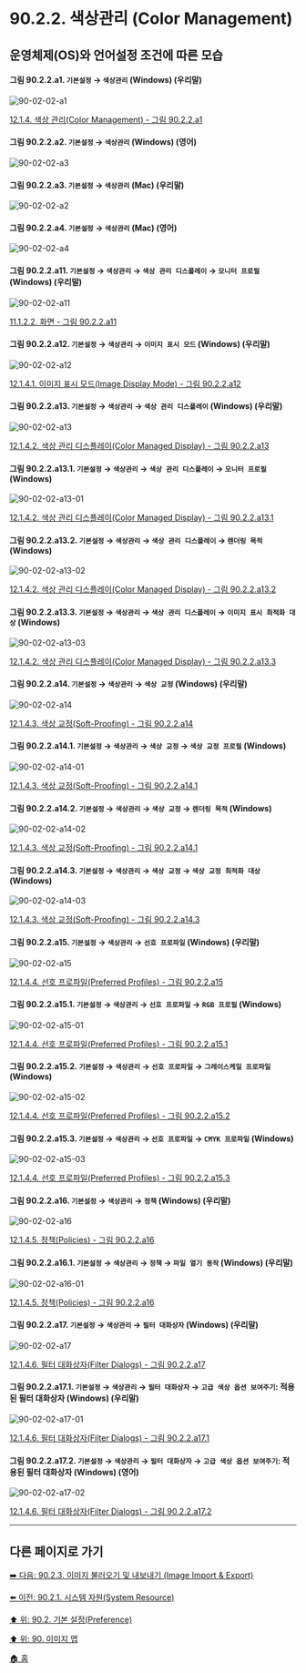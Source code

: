 # 90.2.2. 색상관리 (Color Management)
## 운영체제(OS)와 언어설정 조건에 따른 모습

<a id="90-02-02-a1"></a>

#### 그림 90.2.2.a1. `기본설정` → `색상관리` (Windows) (우리말)
![90-02-02-a1](https://github.com/wonder13662/gimp/assets/15767104/bb017670-c041-49ea-a783-c5084fb3eece)

[12.1.4. 색상 관리(Color Management) - 그림 90.2.2.a1](./12-01-04-00-color-management.md#90-02-02-a1)

<a id="90-02-02-a2"></a>

#### 그림 90.2.2.a2. `기본설정` → `색상관리` (Windows) (영어)
![90-02-02-a3](https://github.com/wonder13662/gimp/assets/15767104/fa59372d-f147-48ac-862f-03469076c758)

#### 그림 90.2.2.a3. `기본설정` → `색상관리` (Mac) (우리말)
![90-02-02-a2](https://github.com/wonder13662/gimp/assets/15767104/fed2cf8e-f004-4a68-8c00-40ef71d4228a)

#### 그림 90.2.2.a4. `기본설정` → `색상관리` (Mac) (영어)
![90-02-02-a4](https://github.com/wonder13662/gimp/assets/15767104/b9480594-ca6a-4a72-80d8-0a69833601ab)

<a id="90-02-02-a11"></a>

#### 그림 90.2.2.a11. `기본설정` → `색상관리` → `색상 관리 디스플레이` → `모니터 프로필` (Windows) (우리말)
![90-02-02-a11](https://github.com/wonder13662/gimp/assets/15767104/8c24a2e7-d20a-4782-9518-bce8d69709e6)

[11.1.2.2. 화면 - 그림 90.2.2.a11](./11-01-02-02-display.md#90-02-02-a11)

<a id="90-02-02-a12"></a>

#### 그림 90.2.2.a12. `기본설정` → `색상관리` → `이미지 표시 모드` (Windows) (우리말)
![90-02-02-a12](https://github.com/wonder13662/gimp/assets/15767104/b8fbc2f4-1627-470b-85c5-5039c6687037)

[12.1.4.1. 이미지 표시 모드(Image Display Mode) - 그림 90.2.2.a12](./12-01-04-01-image_display_mode.md#90-02-02-a12)

<a id="90-02-02-a13"></a>

#### 그림 90.2.2.a13. `기본설정` → `색상관리` → `색상 관리 디스플레이` (Windows) (우리말)
![90-02-02-a13](https://github.com/wonder13662/gimp/assets/15767104/8d5548c3-737e-4926-9ccf-5aa5b2f43571)

[12.1.4.2. 색상 관리 디스플레이(Color Managed Display) - 그림 90.2.2.a13](./12-01-04-02-color_managed_display.md#90-02-02-a13)

<a id="90-02-02-a13-01"></a>

#### 그림 90.2.2.a13.1. `기본설정` → `색상관리` → `색상 관리 디스플레이` → `모니터 프로필` (Windows)
![90-02-02-a13-01](https://github.com/wonder13662/gimp/assets/15767104/1d039db4-1285-4af9-aa91-13a1a3706567)

[12.1.4.2. 색상 관리 디스플레이(Color Managed Display) - 그림 90.2.2.a13.1](./12-01-04-02-color_managed_display.md#90-02-02-a13-01)

<a id="90-02-02-a13-02"></a>

#### 그림 90.2.2.a13.2. `기본설정` → `색상관리` → `색상 관리 디스플레이` → `렌더링 목적` (Windows)
![90-02-02-a13-02](https://github.com/wonder13662/gimp/assets/15767104/ca0d2f03-9751-4b65-8188-0ae55b653ac9)

[12.1.4.2. 색상 관리 디스플레이(Color Managed Display) - 그림 90.2.2.a13.2](./12-01-04-02-color_managed_display.md#90-02-02-a13-02)

<a id="90-02-02-a13-03"></a>

#### 그림 90.2.2.a13.3. `기본설정` → `색상관리` → `색상 관리 디스플레이` → `이미지 표시 최적화 대상` (Windows)
![90-02-02-a13-03](https://github.com/wonder13662/gimp/assets/15767104/bb9643d2-bad0-4433-a234-e879f4754124)

[12.1.4.2. 색상 관리 디스플레이(Color Managed Display) - 그림 90.2.2.a13.3](./12-01-04-02-color_managed_display.md#90-02-02-a13-03)

<a id="90-02-02-a14"></a>

#### 그림 90.2.2.a14. `기본설정` → `색상관리` → `색상 교정` (Windows) (우리말)
![90-02-02-a14](https://github.com/wonder13662/gimp/assets/15767104/e5e2e543-7220-49d0-bbe8-1521186a1717)

[12.1.4.3. 색상 교정(Soft-Proofing) - 그림 90.2.2.a14](./12-01-04-03-soft_proofing.md#90-02-02-a14)

<a id="90-02-02-a14-01"></a>

#### 그림 90.2.2.a14.1. `기본설정` → `색상관리` → `색상 교정` → `색상 교정 프로필` (Windows)
![90-02-02-a14-01](https://github.com/wonder13662/gimp/assets/15767104/53f36af3-497f-439b-9d42-11c9703ba8e7)

[12.1.4.3. 색상 교정(Soft-Proofing) - 그림 90.2.2.a14.1](./12-01-04-03-soft_proofing.md#90-02-02-a14-01)

<a id="90-02-02-a14-02"></a>

#### 그림 90.2.2.a14.2. `기본설정` → `색상관리` → `색상 교정` → `렌더링 목적` (Windows)
![90-02-02-a14-02](https://github.com/wonder13662/gimp/assets/15767104/44cffe3d-3061-4650-93d6-1acfa80accdb)

[12.1.4.3. 색상 교정(Soft-Proofing) - 그림 90.2.2.a14.1](./12-01-04-03-soft_proofing.md#90-02-02-a14-02)

<a id="90-02-02-a14-03"></a>

#### 그림 90.2.2.a14.3. `기본설정` → `색상관리` → `색상 교정` → `색상 교정 최적화 대상` (Windows)
![90-02-02-a14-03](https://github.com/wonder13662/gimp/assets/15767104/b0f3614e-4a0f-49a2-a515-b6c27b5cb012)

[12.1.4.3. 색상 교정(Soft-Proofing) - 그림 90.2.2.a14.3](./12-01-04-03-soft_proofing.md#90-02-02-a14-03)

<a id="90-02-02-a15"></a>

#### 그림 90.2.2.a15. `기본설정` → `색상관리` → `선호 프로파일` (Windows) (우리말)
![90-02-02-a15](https://github.com/wonder13662/gimp/assets/15767104/b370c353-0e9b-40b5-a1cf-2fcae3d39f09)

[12.1.4.4. 선호 프로파일(Preferred Profiles) - 그림 90.2.2.a15](./12-01-04-04-preferred_profiles.md#90-02-02-a15)

<a id="90-02-02-a15-01"></a>

#### 그림 90.2.2.a15.1. `기본설정` → `색상관리` → `선호 프로파일` → `RGB 프로필` (Windows)
![90-02-02-a15-01](https://github.com/wonder13662/gimp/assets/15767104/fde60c96-821c-4e2b-95bf-144e4ca07cfb)

[12.1.4.4. 선호 프로파일(Preferred Profiles) - 그림 90.2.2.a15.1](./12-01-04-04-preferred_profiles.md#90-02-02-a15-01)

<a id="90-02-02-a15-02"></a>

#### 그림 90.2.2.a15.2. `기본설정` → `색상관리` → `선호 프로파일` → `그레이스케일 프로파일` (Windows)
![90-02-02-a15-02](https://github.com/wonder13662/gimp/assets/15767104/2420f13f-c3e7-43ec-a396-d118786c31b8)

[12.1.4.4. 선호 프로파일(Preferred Profiles) - 그림 90.2.2.a15.2](./12-01-04-04-preferred_profiles.md#90-02-02-a15-02)

<a id="90-02-02-a15-03"></a>

#### 그림 90.2.2.a15.3. `기본설정` → `색상관리` → `선호 프로파일` → `CMYK 프로파일` (Windows)
![90-02-02-a15-03](https://github.com/wonder13662/gimp/assets/15767104/f89701cc-62f5-433a-bd3f-a4d6b2eab921)

[12.1.4.4. 선호 프로파일(Preferred Profiles) - 그림 90.2.2.a15.3](./12-01-04-04-preferred_profiles.md#90-02-02-a15-03)

<a id="90-02-02-a16"></a>

#### 그림 90.2.2.a16. `기본설정` → `색상관리` → `정책` (Windows) (우리말)
![90-02-02-a16](https://github.com/wonder13662/gimp/assets/15767104/9e71fb6c-317b-43d2-a9f7-c6043ede8d35)

[12.1.4.5. 정책(Policies) - 그림 90.2.2.a16](./12-01-04-05-policies.md#90-02-02-a16)

<a id="90-02-02-a16-01"></a>

#### 그림 90.2.2.a16.1. `기본설정` → `색상관리` → `정책` → `파일 열기 동작` (Windows) (우리말)
![90-02-02-a16-01](https://github.com/wonder13662/gimp/assets/15767104/5e58251f-0ed3-482e-9382-eb98eea865b5)

[12.1.4.5. 정책(Policies) - 그림 90.2.2.a16](./12-01-04-05-policies.md#90-02-02-a16-01)

<a id="90-02-02-a17"></a>

#### 그림 90.2.2.a17. `기본설정` → `색상관리` → `필터 대화상자` (Windows) (우리말)
![90-02-02-a17](https://github.com/wonder13662/gimp/assets/15767104/57d348ed-82af-45c2-8be4-8d3dc894b1a5)

[12.1.4.6. 필터 대화상자(Filter Dialogs) - 그림 90.2.2.a17](./12-01-04-06-filter_dialogs.md#90-02-02-a17)

<a id="90-02-02-a17-01"></a>

#### 그림 90.2.2.a17.1. `기본설정` → `색상관리` → `필터 대화상자` → `고급 색상 옵션 보여주기`: 적용된 필터 대화상자 (Windows) (우리말)
![90-02-02-a17-01](https://github.com/wonder13662/gimp/assets/15767104/b0a16c22-60e6-4249-bb2f-188b34fca1f2)

[12.1.4.6. 필터 대화상자(Filter Dialogs) - 그림 90.2.2.a17.1](./12-01-04-06-filter_dialogs.md#90-02-02-a17-01)

<a id="90-02-02-a17-02"></a>

#### 그림 90.2.2.a17.2. `기본설정` → `색상관리` → `필터 대화상자` → `고급 색상 옵션 보여주기`: 적용된 필터 대화상자 (Windows) (영어)
![90-02-02-a17-02](https://github.com/wonder13662/gimp/assets/15767104/98077f0b-f159-4be9-a3b2-f40926216e95)

[12.1.4.6. 필터 대화상자(Filter Dialogs) - 그림 90.2.2.a17.2](./12-01-04-06-filter_dialogs.md#90-02-02-a17-02)

***

## 다른 페이지로 가기

[➡️ 다음: 90.2.3. 이미지 불러오기 및 내보내기 (Image Import & Export)](./90-02-03-image-import-n-export.md)

[⬅️ 이전: 90.2.1. 시스템 자원(System Resource)](./90-02-01-system-resource.md)

[⬆️ 위: 90.2. 기본 설정(Preference)](./90-02-00-preference.md)

[⬆️ 위: 90. 이미지 맵](./90-00-image-map.md)

[🏠 홈](./00-home.md)
